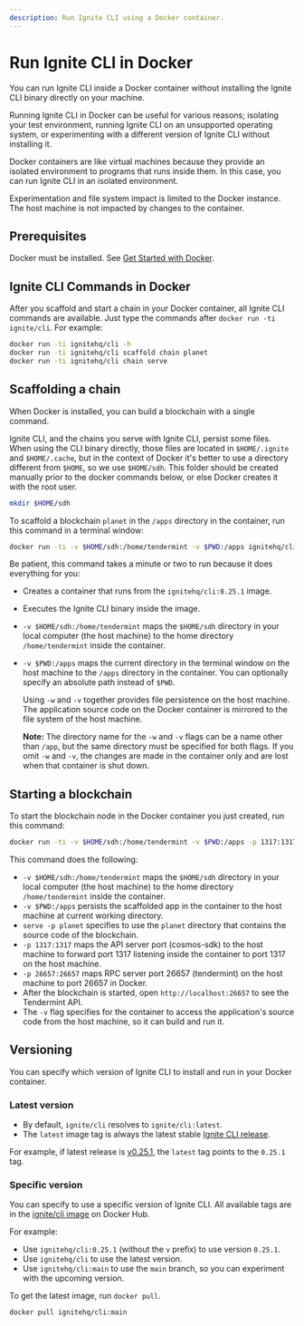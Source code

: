 ```yaml
---
description: Run Ignite CLI using a Docker container.
---
```


# Run Ignite CLI in Docker

You can run Ignite CLI inside a Docker container without installing the Ignite
CLI binary directly on your machine.

Running Ignite CLI in Docker can be useful for various reasons; isolating your
test environment, running Ignite CLI on an unsupported operating system, or
experimenting with a different version of Ignite CLI without installing it.

Docker containers are like virtual machines because they provide an isolated
environment to programs that runs inside them. In this case, you can run Ignite
CLI in an isolated environment.

Experimentation and file system impact is limited to the Docker instance. The
host machine is not impacted by changes to the container.

## Prerequisites

Docker must be installed. See [Get Started with
Docker](https://www.docker.com/get-started).

## Ignite CLI Commands in Docker

After you scaffold and start a chain in your Docker container, all Ignite CLI
commands are available. Just type the commands after `docker run -ti
ignite/cli`. For example:

```bash
docker run -ti ignitehq/cli -h
docker run -ti ignitehq/cli scaffold chain planet
docker run -ti ignitehq/cli chain serve
```

## Scaffolding a chain

When Docker is installed, you can build a blockchain with a single command.

Ignite CLI, and the chains you serve with Ignite CLI, persist some files. When
using the CLI binary directly, those files are located in `$HOME/.ignite` and
`$HOME/.cache`, but in the context of Docker it's better to use a directory
different from `$HOME`, so we use `$HOME/sdh`. This folder should be created
manually prior to the docker commands below, or else Docker creates it with the
root user.

```bash
mkdir $HOME/sdh
```

To scaffold a blockchain `planet` in the `/apps` directory in the container, run
this command in a terminal window:

```bash
docker run -ti -v $HOME/sdh:/home/tendermint -v $PWD:/apps ignitehq/cli:0.25.1 scaffold chain planet
```

Be patient, this command takes a minute or two to run because it does everything
for you:

- Creates a container that runs from the `ignitehq/cli:0.25.1` image.
- Executes the Ignite CLI binary inside the image.
- `-v $HOME/sdh:/home/tendermint` maps the `$HOME/sdh` directory in your local
  computer (the host machine) to the home directory `/home/tendermint` inside
  the container.
- `-v $PWD:/apps` maps the current directory in the terminal window on the host
  machine to the `/apps` directory in the container. You can optionally specify
  an absolute path instead of `$PWD`.

  Using `-w` and `-v` together provides file persistence on the host machine.
  The application source code on the Docker container is mirrored to the file
  system of the host machine.

  **Note:** The directory name for the `-w` and `-v` flags can be a name other
  than `/app`, but the same directory must be specified for both flags. If you
  omit `-w` and `-v`, the changes are made in the container only and are lost
  when that container is shut down.

## Starting a blockchain

To start the blockchain node in the Docker container you just created, run this
command:

```bash
docker run -ti -v $HOME/sdh:/home/tendermint -v $PWD:/apps -p 1317:1317 -p 26657:26657 ignitehq/cli:0.25.1 chain serve -p planet
```

This command does the following:

- `-v $HOME/sdh:/home/tendermint` maps the `$HOME/sdh` directory in your local
  computer (the host machine) to the home directory `/home/tendermint` inside
  the container.
- `-v $PWD:/apps` persists the scaffolded app in the container to the host
  machine at current working directory.
- `serve -p planet` specifies to use the `planet` directory that contains the
  source code of the blockchain.
- `-p 1317:1317` maps the API server port (cosmos-sdk) to the host machine to
  forward port 1317 listening inside the container to port 1317 on the host
  machine.
- `-p 26657:26657` maps RPC server port 26657 (tendermint) on the host machine
  to port 26657 in Docker.
- After the blockchain is started, open `http://localhost:26657` to see the
  Tendermint API.
- The `-v` flag specifies for the container to access the application's source
  code from the host machine, so it can build and run it.

## Versioning

You can specify which version of Ignite CLI to install and run in your Docker
container.

### Latest version

- By default, `ignite/cli` resolves to `ignite/cli:latest`.
- The `latest` image tag is always the latest stable [Ignite CLI
  release](https://github.com/ignite/cli/releases).

For example, if latest release is
[v0.25.1](https://github.com/ignite/cli/releases/tag/v0.25.1), the `latest` tag
points to the `0.25.1` tag.

### Specific version

You can specify to use a specific version of Ignite CLI. All available tags are
in the [ignite/cli
image](https://hub.docker.com/r/ignite/cli/tags?page=1&ordering=last_updated) on
Docker Hub.

For example:

- Use `ignitehq/cli:0.25.1` (without the `v` prefix) to use version `0.25.1`.
- Use `ignitehq/cli` to use the latest version.
- Use `ignitehq/cli:main` to use the `main` branch, so you can experiment with
  the upcoming version.

To get the latest image, run `docker pull`.

```bash
docker pull ignitehq/cli:main
```
